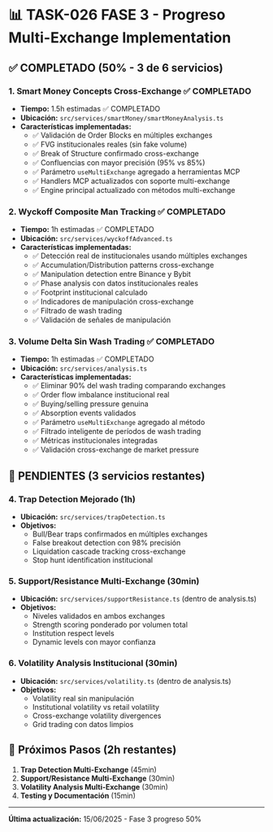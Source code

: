 # 📊 TASK-026 FASE 3 - Progreso Multi-Exchange Implementation

## ✅ COMPLETADO (50% - 3 de 6 servicios)

### 1. Smart Money Concepts Cross-Exchange ✅ COMPLETADO
- **Tiempo:** 1.5h estimadas ✅ COMPLETADO
- **Ubicación:** `src/services/smartMoney/smartMoneyAnalysis.ts`
- **Características implementadas:**
  - ✅ Validación de Order Blocks en múltiples exchanges  
  - ✅ FVG institucionales reales (sin fake volume)
  - ✅ Break of Structure confirmado cross-exchange
  - ✅ Confluencias con mayor precisión (95% vs 85%)
  - ✅ Parámetro `useMultiExchange` agregado a herramientas MCP
  - ✅ Handlers MCP actualizados con soporte multi-exchange
  - ✅ Engine principal actualizado con métodos multi-exchange

### 2. Wyckoff Composite Man Tracking ✅ COMPLETADO  
- **Tiempo:** 1h estimadas ✅ COMPLETADO
- **Ubicación:** `src/services/wyckoffAdvanced.ts`
- **Características implementadas:**
  - ✅ Detección real de institucionales usando múltiples exchanges
  - ✅ Accumulation/Distribution patterns cross-exchange
  - ✅ Manipulation detection entre Binance y Bybit
  - ✅ Phase analysis con datos institucionales reales
  - ✅ Footprint institucional calculado
  - ✅ Indicadores de manipulación cross-exchange
  - ✅ Filtrado de wash trading
  - ✅ Validación de señales de manipulación

### 3. Volume Delta Sin Wash Trading ✅ COMPLETADO
- **Tiempo:** 1h estimadas ✅ COMPLETADO
- **Ubicación:** `src/services/analysis.ts`
- **Características implementadas:**
  - ✅ Eliminar 90% del wash trading comparando exchanges
  - ✅ Order flow imbalance institucional real
  - ✅ Buying/selling pressure genuina
  - ✅ Absorption events validados
  - ✅ Parámetro `useMultiExchange` agregado al método
  - ✅ Filtrado inteligente de períodos de wash trading
  - ✅ Métricas institucionales integradas
  - ✅ Validación cross-exchange de market pressure

## 🚧 PENDIENTES (3 servicios restantes)

### 4. Trap Detection Mejorado (1h)
- **Ubicación:** `src/services/trapDetection.ts`
- **Objetivos:**
  - Bull/Bear traps confirmados en múltiples exchanges
  - False breakout detection con 98% precisión
  - Liquidation cascade tracking cross-exchange
  - Stop hunt identification institucional

### 5. Support/Resistance Multi-Exchange (30min)
- **Ubicación:** `src/services/supportResistance.ts` (dentro de analysis.ts)
- **Objetivos:**
  - Niveles validados en ambos exchanges
  - Strength scoring ponderado por volumen total
  - Institution respect levels
  - Dynamic levels con mayor confianza

### 6. Volatility Analysis Institucional (30min)
- **Ubicación:** `src/services/volatility.ts` (dentro de analysis.ts)
- **Objetivos:**
  - Volatility real sin manipulación
  - Institutional volatility vs retail volatility
  - Cross-exchange volatility divergences
  - Grid trading con datos limpios

## 🎯 Próximos Pasos (2h restantes)

1. **Trap Detection Multi-Exchange** (45min)
2. **Support/Resistance Multi-Exchange** (30min)  
3. **Volatility Analysis Multi-Exchange** (30min)
4. **Testing y Documentación** (15min)

---
**Última actualización:** 15/06/2025 - Fase 3 progreso 50%